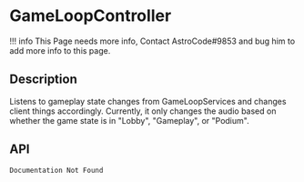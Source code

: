 # GameLoopController

!!! info
    This Page needs more info, Contact AstroCode#9853 and bug him to add more info to this page.

## Description

Listens to gameplay state changes from GameLoopServices and changes client things accordingly. Currently, it only changes the audio based on whether the game state is in "Lobby", "Gameplay", or "Podium".

## API

    Documentation Not Found
